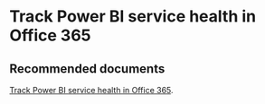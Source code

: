   <properties
	pageTitle="track service health"
	description="track service health"
	service="microsoft.PowerBIDedicated"
	resource="capacities"
	authors="pjfreitas"
	ms.author="pfreitas"	
	displayOrder="1020"
	selfHelpType="generic"
	supportTopicIds="32628159"
	productPesIds="16334"
	cloudEnvironments="public, MoonCake, fairfax" 
	articleId="6e11a789-3129-a511-244e-5afa150be260"
/>

# Track Power BI service health in Office 365

## **Recommended documents**

[Track Power BI service health in Office 365](https://docs.microsoft.com/power-bi/service-admin-health).<br>